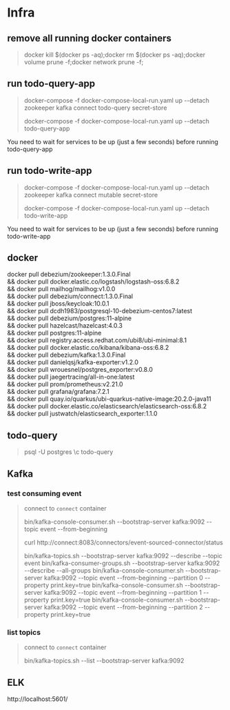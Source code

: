 # Infra

## remove all running docker containers
> docker kill $(docker ps -aq);docker rm $(docker ps -aq);docker volume prune -f;docker network prune -f;

## run todo-query-app
> docker-compose -f docker-compose-local-run.yaml up --detach zookeeper kafka connect todo-query secret-store
> 
> docker-compose -f docker-compose-local-run.yaml up --detach todo-query-app

You need to wait for services to be up (just a few seconds) before running todo-query-app

## run todo-write-app
> docker-compose -f docker-compose-local-run.yaml up --detach zookeeper kafka connect mutable secret-store
>
> docker-compose -f docker-compose-local-run.yaml up --detach todo-write-app

You need to wait for services to be up (just a few seconds) before running todo-write-app

## docker

docker pull debezium/zookeeper:1.3.0.Final \
    && docker pull docker.elastic.co/logstash/logstash-oss:6.8.2 \
    && docker pull mailhog/mailhog:v1.0.0 \
    && docker pull debezium/connect:1.3.0.Final \
    && docker pull jboss/keycloak:10.0.1 \
    && docker pull dcdh1983/postgresql-10-debezium-centos7:latest \
    && docker pull debezium/postgres:11-alpine \
    && docker pull hazelcast/hazelcast:4.0.3 \
    && docker pull postgres:11-alpine \
    && docker pull registry.access.redhat.com/ubi8/ubi-minimal:8.1 \
    && docker pull docker.elastic.co/kibana/kibana-oss:6.8.2 \
    && docker pull debezium/kafka:1.3.0.Final \
    && docker pull danielqsj/kafka-exporter:v1.2.0 \
    && docker pull wrouesnel/postgres_exporter:v0.8.0 \
    && docker pull jaegertracing/all-in-one:latest \
    && docker pull prom/prometheus:v2.21.0 \
    && docker pull grafana/grafana:7.2.1 \
    && docker pull quay.io/quarkus/ubi-quarkus-native-image:20.2.0-java11 \
    && docker pull docker.elastic.co/elasticsearch/elasticsearch-oss:6.8.2 \
    && docker pull justwatch/elasticsearch_exporter:1.1.0

## todo-query
> psql -U postgres
> \c todo-query

## Kafka

### test consuming event
> connect to `connect` container
>
> bin/kafka-console-consumer.sh --bootstrap-server kafka:9092 --topic event --from-beginning
>
> curl http://connect:8083/connectors/event-sourced-connector/status
>
> bin/kafka-topics.sh --bootstrap-server kafka:9092 --describe --topic event
> bin/kafka-consumer-groups.sh --bootstrap-server kafka:9092 --describe --all-groups
> bin/kafka-console-consumer.sh --bootstrap-server kafka:9092 --topic event --from-beginning --partition 0 --property print.key=true
> bin/kafka-console-consumer.sh --bootstrap-server kafka:9092 --topic event --from-beginning --partition 1 --property print.key=true
> bin/kafka-console-consumer.sh --bootstrap-server kafka:9092 --topic event --from-beginning --partition 2 --property print.key=true

### list topics
> connect to `connect` container
> 
> bin/kafka-topics.sh --list --bootstrap-server kafka:9092

## ELK

http://localhost:5601/
